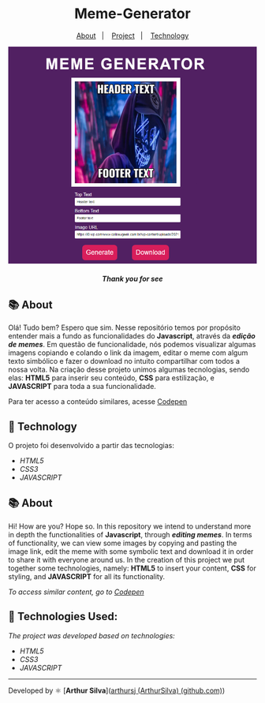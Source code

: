 <h1 align="center"> 
    Meme-Generator
</h1>
<p align="center">
  <a href="#-About">About</a>&nbsp;&nbsp;&nbsp;|&nbsp;&nbsp;&nbsp;
  <a href="#-Project">Project</a>&nbsp;&nbsp;&nbsp;|&nbsp;&nbsp;&nbsp;
  <a href="#-Technology">Technology</a>
</p>
<p align="center">
    <img src="meme.png">
</p>



<h5 style="text-align: center"> Thank you for see </h5>


## 📚 About

Olá! Tudo bem? Espero que sim. Nesse repositório temos por propósito entender mais a fundo as funcionalidades do **Javascript**, através da **_edição de memes_**. Em questão de funcionalidade, nós podemos visualizar algumas imagens copiando e colando o link da imagem, editar o meme com algum texto simbólico e fazer o download no intuito compartilhar com todos a nossa volta. Na criação desse projeto unimos algumas tecnologias, sendo elas: **HTML5** para inserir seu conteúdo, **CSS** para estilização, e **JAVASCRIPT** para toda a sua funcionalidade.

Para ter acesso a conteúdo similares, acesse [Codepen](https://codepen.io/)



## 🚀 Technology

O projeto foi desenvolvido a partir das tecnologias:

- *HTML5*
- *CSS3*
- *JAVASCRIPT*



## 📚 About

Hi! How are you? Hope so. In this repository we intend to understand more in depth the functionalities of **Javascript**, through **_editing memes_**. In terms of functionality, we can view some images by copying and pasting the image link, edit the meme with some symbolic text and download it in order to share it with everyone around us. In the creation of this project we put together some technologies, namely: **HTML5** to insert your content, **CSS** for styling, and **JAVASCRIPT** for all its functionality.


*To access similar content, go to [Codepen](https://codepen.io/)*


## 🚀 Technologies Used:

*The project was developed based on technologies:*

- *HTML5*
- *CSS3*
- *JAVASCRIPT*

--------------


Developed by :atom_symbol: [**Arthur Silva**]([arthursj (ArthurSilva) (github.com)](https://github.com/arthursj))
